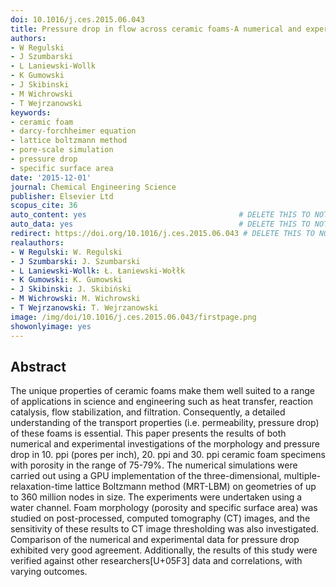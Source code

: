 ```yaml
---
doi: 10.1016/j.ces.2015.06.043
title: Pressure drop in flow across ceramic foams-A numerical and experimental study
authors:
- W Regulski
- J Szumbarski
- L Laniewski-Wollk
- K Gumowski
- J Skibinski
- M Wichrowski
- T Wejrzanowski
keywords:
- ceramic foam
- darcy-forchheimer equation
- lattice boltzmann method
- pore-scale simulation
- pressure drop
- specific surface area
date: '2015-12-01'
journal: Chemical Engineering Science
publisher: Elsevier Ltd
scopus_cite: 36
auto_content: yes                                  # DELETE THIS TO NOT AUTO GENERATE CONTENT
auto_data: yes                                     # DELETE THIS TO NOT AUTO GENERATE METADATA
redirect: https://doi.org/10.1016/j.ces.2015.06.043 # DELETE THIS TO NOT REDIRECT
realauthors:
- W Regulski: W. Regulski
- J Szumbarski: J. Szumbarski
- L Laniewski-Wollk: Ł. Łaniewski-Wołłk
- K Gumowski: K. Gumowski
- J Skibinski: J. Skibiński
- M Wichrowski: M. Wichrowski
- T Wejrzanowski: T. Wejrzanowski
image: /img/doi/10.1016/j.ces.2015.06.043/firstpage.png
showonlyimage: yes
---
```



## Abstract
The unique properties of ceramic foams make them well suited to a range of applications in science and engineering such as heat transfer, reaction catalysis, flow stabilization, and filtration. Consequently, a detailed understanding of the transport properties (i.e. permeability, pressure drop) of these foams is essential. This paper presents the results of both numerical and experimental investigations of the morphology and pressure drop in 10. ppi (pores per inch), 20. ppi and 30. ppi ceramic foam specimens with porosity in the range of 75-79%. The numerical simulations were carried out using a GPU implementation of the three-dimensional, multiple-relaxation-time lattice Boltzmann method (MRT-LBM) on geometries of up to 360 million nodes in size. The experiments were undertaken using a water channel. Foam morphology (porosity and specific surface area) was studied on post-processed, computed tomography (CT) images, and the sensitivity of these results to CT image thresholding was also investigated. Comparison of the numerical and experimental data for pressure drop exhibited very good agreement. Additionally, the results of this study were verified against other researchers[U+05F3] data and correlations, with varying outcomes.
